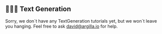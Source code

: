 
## 👨🏽💬 Text Generation

Sorry, we don´t have any TextGeneration tutorials yet, but we won`t leave you hanging. Feel free to ask david@argilla.io for help.